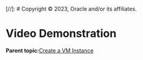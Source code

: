 [//]: # Copyright © 2023, Oracle and/or its affiliates.

# Video Demonstration

**Parent topic:**[Create a VM Instance](../topics/cockpit-kvm_create_a_virtual_machine.md)

